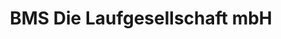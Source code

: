 ---
title: "BMS Die Laufgesellschaft mbH"
url: /hamburg/bms-die-laufgesellschaft-mbh/
shop: Sport
---